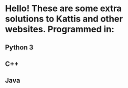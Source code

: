 # Hello! These are some extra solutions to Kattis and other websites. Programmed in:

## Python 3
## C++
## Java

